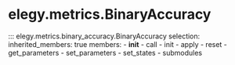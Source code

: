 
# elegy.metrics.BinaryAccuracy

::: elegy.metrics.binary_accuracy.BinaryAccuracy
    selection:
        inherited_members: true
        members:
            - __init__
            - call
            - init
            - apply
            - reset
            - get_parameters
            - set_parameters
            - set_states
            - submodules
        